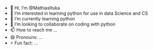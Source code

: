 - 👋 Hi, I’m @MathiasItuka
- 👀 I’m interested in learning python for use in data Science and CS
- 🌱 I’m currently learning python
- 💞️ I’m looking to collaborate on coding with python
- 📫 How to reach me ...
- 😄 Pronouns: ...
- ⚡ Fun fact: ...

<!---
MathiasItuka/MathiasItuka is a ✨ special ✨ repository because its `README.md` (this file) appears on your GitHub profile.
You can click the Preview link to take a look at your changes.
--->
